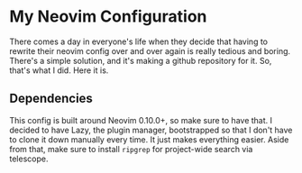 # My Neovim Configuration

There comes a day in everyone's life when they decide that having to rewrite
their neovim config over and over again is really tedious and boring. There's a
simple solution, and it's making a github repository for it. So, that's what I
did. Here it is.

## Dependencies

This config is built around Neovim 0.10.0+, so make sure to have that. I
decided to have Lazy, the plugin manager, bootstrapped so that I don't have to
clone it down manually every time. It just makes everything easier. Aside from
that, make sure to install `ripgrep` for project-wide search via telescope.
